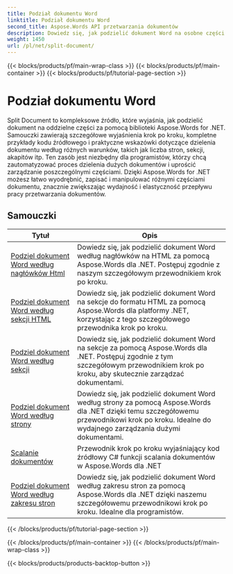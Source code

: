 ```yaml
---
title: Podział dokumentu Word
linktitle: Podział dokumentu Word
second_title: Aspose.Words API przetwarzania dokumentów
description: Dowiedz się, jak podzielić dokument Word na osobne części za pomocą Aspose.Words dla .NET. Ten kompleksowy zasób zawiera szczegółowe samouczki, przykłady kodu źródłowego i praktyczne wskazówki dotyczące dzielenia dokumentów według różnych warunków.
weight: 1450
url: /pl/net/split-document/
---
```


{{< blocks/products/pf/main-wrap-class >}}
{{< blocks/products/pf/main-container >}}
{{< blocks/products/pf/tutorial-page-section >}}

# Podział dokumentu Word

Split Document to kompleksowe źródło, które wyjaśnia, jak podzielić dokument na oddzielne części za pomocą biblioteki Aspose.Words for .NET. Samouczki zawierają szczegółowe wyjaśnienia krok po kroku, kompletne przykłady kodu źródłowego i praktyczne wskazówki dotyczące dzielenia dokumentu według różnych warunków, takich jak liczba stron, sekcji, akapitów itp. Ten zasób jest niezbędny dla programistów, którzy chcą zautomatyzować proces dzielenia dużych dokumentów i uprościć zarządzanie poszczególnymi częściami. Dzięki Aspose.Words for .NET możesz łatwo wyodrębnić, zapisać i manipulować różnymi częściami dokumentu, znacznie zwiększając wydajność i elastyczność przepływu pracy przetwarzania dokumentów.

 ## Samouczki
| Tytuł | Opis |
| --- | --- |
| [Podziel dokument Word według nagłówków Html](./by-headings-html/) | Dowiedz się, jak podzielić dokument Word według nagłówków na HTML za pomocą Aspose.Words dla .NET. Postępuj zgodnie z naszym szczegółowym przewodnikiem krok po kroku. |
| [Podziel dokument Word według sekcji HTML](./by-sections-html/) | Dowiedz się, jak podzielić dokument Word na sekcje do formatu HTML za pomocą Aspose.Words dla platformy .NET, korzystając z tego szczegółowego przewodnika krok po kroku. |
| [Podziel dokument Word według sekcji](./by-sections/) | Dowiedz się, jak podzielić dokument Word na sekcje za pomocą Aspose.Words dla .NET. Postępuj zgodnie z tym szczegółowym przewodnikiem krok po kroku, aby skutecznie zarządzać dokumentami. |
| [Podziel dokument Word według strony](./page-by-page/) | Dowiedz się, jak podzielić dokument Word według strony za pomocą Aspose.Words dla .NET dzięki temu szczegółowemu przewodnikowi krok po kroku. Idealne do wydajnego zarządzania dużymi dokumentami. |
| [Scalanie dokumentów](./merge-documents/) | Przewodnik krok po kroku wyjaśniający kod źródłowy C# funkcji scalania dokumentów w Aspose.Words dla .NET |
| [Podziel dokument Word według zakresu stron](./by-page-range/) | Dowiedz się, jak podzielić dokument Word według zakresu stron za pomocą Aspose.Words dla .NET dzięki naszemu szczegółowemu przewodnikowi krok po kroku. Idealne dla programistów. |
{{< /blocks/products/pf/tutorial-page-section >}}

{{< /blocks/products/pf/main-container >}}
{{< /blocks/products/pf/main-wrap-class >}}

{{< blocks/products/products-backtop-button >}}
